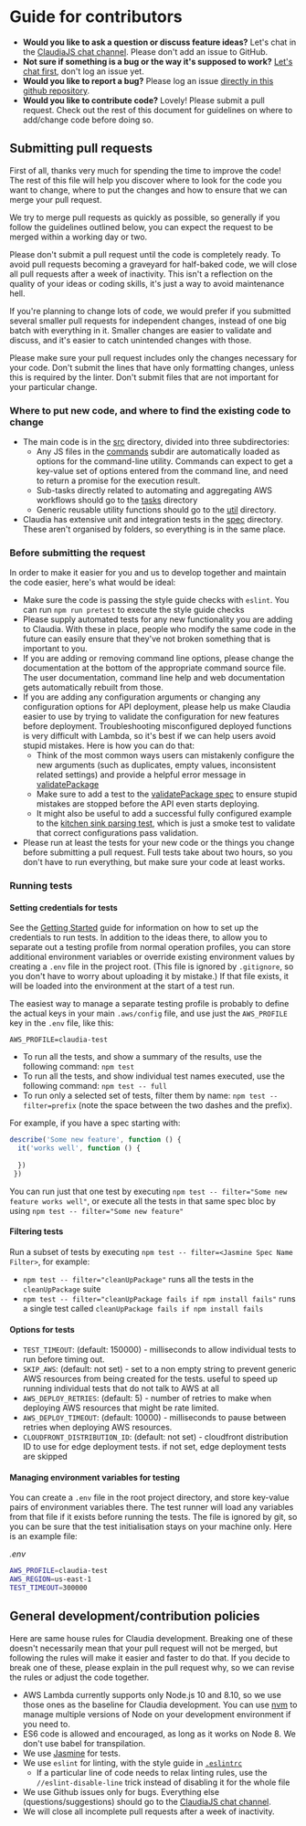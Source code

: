 # Guide for contributors

* **Would you like to ask a question or discuss feature ideas?** Let's chat in the [ClaudiaJS chat channel](https://gitter.im/claudiajs/claudia). Please don't add an issue to GitHub.
* **Not sure if something is a bug or the way it's supposed to work?** [Let's chat first](https://gitter.im/claudiajs/claudia), don't log an issue yet. 
* **Would you like to report a bug?** Please log an issue [directly in this github repository](https://github.com/claudiajs/claudia/issues).
* **Would you like to contribute code?** Lovely! Please submit a pull request. Check out the rest of this document for guidelines on where to add/change code before doing so.

## Submitting pull requests

First of all, thanks very much for spending the time to improve the code! The rest of this file will help you discover where to look for the code you want to change, where to put the changes and how to ensure that we can merge your pull request.

We try to merge pull requests as quickly as possible, so generally if you follow the guidelines outlined below, you can expect the request to be merged within a working day or two.

Please don't submit a pull request until the code is completely ready. To avoid pull requests becoming a graveyard for half-baked code, we will close all pull requests after a week of inactivity. This isn't a reflection on the quality of your ideas or coding skills, it's just a way to avoid maintenance hell.  

If you're planning to change lots of code, we would prefer if you submitted several smaller pull requests for independent changes, instead of one big batch with everything in it. Smaller changes are easier to validate and discuss, and it's easier to catch unintended changes with those. 

Please make sure your pull request includes only the changes necessary for your code. Don't submit the lines that have only formatting changes, unless this is required by the linter. Don't submit files that are not important for your particular change.

### Where to put new code, and where to find the existing code to change 

* The main code is in the [src](./src) directory, divided into three subdirectories:
  * Any JS files in the [commands](./src/commands) subdir are automatically loaded as options for the command-line utility. Commands can expect to get a key-value set of options entered from the command line, and need to return a promise for the execution result. 
  * Sub-tasks directly related to automating and aggregating AWS workflows should go to the [tasks](./src/tasks) directory
  * Generic reusable utility functions should go to the [util](./src/util) directory.
* Claudia has extensive unit and integration tests in the [spec](./spec) directory. These aren't organised by folders, so everything is in the same place.

### Before submitting the request

In order to make it easier for you and us to develop together and maintain the code easier, here's what would be ideal:

* Make sure the code is passing the style guide checks with `eslint`. You can run `npm run pretest` to execute the style guide checks
* Please supply automated tests for any new functionality you are adding to Claudia. With these in place, people who modify the same code in the future can easily ensure that they've not broken something that is important to you. 
* If you are adding or removing command line options, please change the documentation at the bottom of the appropriate command source file. The user documentation, command line help and web documentation gets automatically rebuilt from those. 
* If you are adding any configuration arguments or changing any configuration options for API deployment, please help us make Claudia easier to use by trying to validate the configuration for new features before deployment. Troubleshooting misconfigured deployed functions is very difficult with Lambda, so it's best if we can help users avoid stupid mistakes. Here is how you can do that:
  * Think of the most common ways users can mistakenly configure the new arguments (such as duplicates, empty values, inconsistent related settings) and provide a helpful error message in [validatePackage](https://github.com/claudiajs/claudia/blob/master/src/tasks/validate-package.js)
  * Make sure to add a test to the [validatePackage spec](https://github.com/claudiajs/claudia/blob/master/spec/validate-package-spec.js) to ensure stupid mistakes are stopped before the API even starts deploying.
  * It might also be useful to add a successful fully configured example to the [kitchen sink parsing test](https://github.com/claudiajs/claudia/blob/master/spec/test-projects/api-gw-validation-kitchen-sink/main.js), which is just a smoke test to validate that correct configurations pass validation.
* Please run at least the tests for your new code or the things you change before submitting a pull request. Full tests take about two hours, so you don't have to run everything, but make sure your code at least works. 

### Running tests

#### Setting credentials for tests

See the [Getting Started](getting_started.md) guide for information on how to set up the credentials to run tests. In addition to the ideas there, to allow you to separate out a testing profile from normal operation profiles, you can store additional environment variables or override existing environment values by creating a
`.env` file in the project root. (This file is ignored by `.gitignore`, so you don't have to worry about uploading it by mistake.) If that file exists, it will be loaded into the environment at the start of a test run.

The easiest way to manage a separate testing profile is probably to define the actual keys in your main `.aws/config` file, and use just the `AWS_PROFILE` key in the `.env` file, like this:

```
AWS_PROFILE=claudia-test
```

* To run all the tests, and show a summary of the results, use the following command: `npm test`
* To run all the tests, and show individual test names executed, use the following command: `npm test -- full`
* To run only a selected set of tests, filter them by name: `npm test -- filter=prefix` (note the space between the two dashes and the prefix). 

For example, if you have a spec starting with: 

```js
describe('Some new feature', function () {
  it('works well', function () {
  
  })
 })
 ```

You can run just that one test by executing `npm test -- filter="Some new feature works well"`, or execute all the tests in that same spec bloc by using `npm test -- filter="Some new feature"`

#### Filtering tests

Run a subset of tests by executing `npm test -- filter=<Jasmine Spec Name Filter>`, for example:

* `npm test -- filter="cleanUpPackage"` runs all the tests in the `cleanUpPackage` suite
* `npm test -- filter="cleanUpPackage fails if npm install fails"` runs a single test called `cleanUpPackage fails if npm install fails`

#### Options for tests


* `TEST_TIMEOUT`: (default: 150000) - milliseconds to allow individual tests to run before timing out.
* `SKIP_AWS`: (default: not set) - set to a non empty string to prevent generic AWS resources from being created for the tests. useful to speed up running individual tests that do not talk to AWS at all
* `AWS_DEPLOY_RETRIES`: (default: 5) - number of retries to make when deploying AWS resources that might be rate limited.
* `AWS_DEPLOY_TIMEOUT`: (default: 10000) - milliseconds to pause between retries when deploying AWS resources. 
* `CLOUDFRONT_DISTRIBUTION_ID`: (default: not set) - cloudfront distribution ID to use for edge deployment tests. if not set, edge deployment tests are skipped

#### Managing environment variables for testing

You can create a `.env` file in the root project directory, and store key-value pairs of environment variables there. The test runner will load any variables from that file if it exists before running the tests. The file is ignored by git, so you can be sure that the test initialisation stays on your machine only. Here is an example file:

*.env*
```bash
AWS_PROFILE=claudia-test
AWS_REGION=us-east-1
TEST_TIMEOUT=300000
```

## General development/contribution policies

Here are same house rules for Claudia development. Breaking one of these doesn't necessarily mean that your pull request will not be merged, but following the rules will make it easier and faster to do that. If you decide to break one of these, please explain in the pull request why, so we can revise the rules or adjust the code together.

* AWS Lambda currently supports only Node.js 10 and 8.10, so we use those ones as the baseline for Claudia development. You can use [nvm](https://github.com/creationix/nvm) to manage multiple versions of Node on your development environment if you need to.
* ES6 code is allowed and encouraged, as long as it works on Node 8. We don't use babel for transpilation. 
* We use [Jasmine](https://jasmine.github.io) for tests. 
* We use `eslint` for linting, with the style guide in [`.eslintrc`](https://github.com/claudiajs/claudia/blob/master/.eslintrc.json)
  * If a particular line of code needs to relax linting rules, use the `//eslint-disable-line` trick instead of disabling it for the whole file
* We use Github issues only for bugs. Everything else (questions/suggestions) should go to the [ClaudiaJS chat channel](https://gitter.im/claudiajs/claudia).
* We will close all incomplete pull requests after a week of inactivity.

